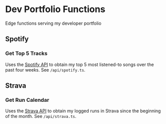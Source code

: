 # Dev Portfolio Functions

Edge functions serving my developer portfolio

## Spotify

### Get Top 5 Tracks

Uses the [Spotify API](https://developer.spotify.com/documentation/web-api/reference/get-users-top-artists-and-tracks) to obtain my top 5 most listened-to songs over the past four weeks. See `/api/spotify.ts`.

## Strava

### Get Run Calendar

Uses the [Strava API](https://developers.strava.com/docs/reference/#api-Activities-getLoggedInAthleteActivities) to obtain my logged runs in Strava since the beginning of the month. See `/api/strava.ts`.

